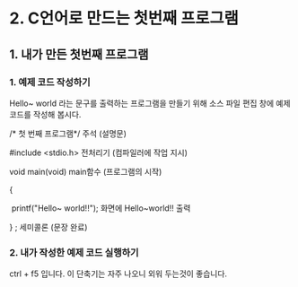 # 2. C언어로 만드는 첫번째 프로그램

## 1. 내가 만든 첫번째 프로그램

### 1. 예제 코드 작성하기

Hello~ world 라는 문구를 출력하는 프로그램을 만들기 위해 소스 파일 편집 창에 예제 코드를 작성해 봅시다. 

/* 첫 번째 프로그램*/                     주석 (설명문)

#include <stdio.h>                         전처리기 (컴파일러에 작업 지시)

void main(void)                               main함수 (프로그램의 시작)

{

​           printf("Hello~ world!!");     화면에 Hello~world!! 출력

}                                                       ; 세미콜론 (문장 완료)

### 2. 내가 작성한 예제 코드 실행하기

ctrl + f5 입니다. 이 단축기는 자주 나오니 외워 두는것이 좋습니다.















## 